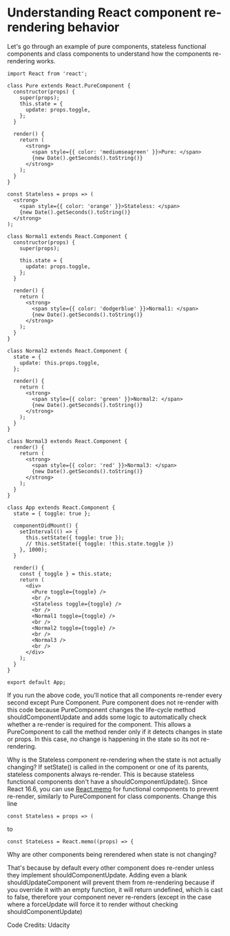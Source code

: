 # Understanding React component re-rendering behavior

Let's go through an example of pure components, stateless functional components and class components to understand how the components re-rendering works.

```
import React from 'react';

class Pure extends React.PureComponent {
  constructor(props) {
    super(props);
    this.state = {
      update: props.toggle,
    };
  }

  render() {
    return (
      <strong>
        <span style={{ color: 'mediumseagreen' }}>Pure: </span>
        {new Date().getSeconds().toString()}
      </strong>
    );
  }
}

const Stateless = props => (
  <strong>
    <span style={{ color: 'orange' }}>Stateless: </span>
    {new Date().getSeconds().toString()}
  </strong>
);

class Normal1 extends React.Component {
  constructor(props) {
    super(props);

    this.state = {
      update: props.toggle,
    };
  }

  render() {
    return (
      <strong>
        <span style={{ color: 'dodgerblue' }}>Normal1: </span>
        {new Date().getSeconds().toString()}
      </strong>
    );
  }
}

class Normal2 extends React.Component {
  state = {
    update: this.props.toggle,
  };

  render() {
    return (
      <strong>
        <span style={{ color: 'green' }}>Normal2: </span>
        {new Date().getSeconds().toString()}
      </strong>
    );
  }
}

class Normal3 extends React.Component {
  render() {
    return (
      <strong>
        <span style={{ color: 'red' }}>Normal3: </span>
        {new Date().getSeconds().toString()}
      </strong>
    );
  }
}

class App extends React.Component {
  state = { toggle: true };

  componentDidMount() {
    setInterval(() => {
      this.setState({ toggle: true });
      // this.setState({ toggle: !this.state.toggle })
    }, 1000);
  }

  render() {
    const { toggle } = this.state;
    return (
      <div>
        <Pure toggle={toggle} />
        <br />
        <Stateless toggle={toggle} />
        <br />
        <Normal1 toggle={toggle} />
        <br />
        <Normal2 toggle={toggle} />
        <br />
        <Normal3 />
        <br />
      </div>
    );
  }
}

export default App;
```

If you run the above code, you'll notice that all components re-render every second except Pure Component. Pure component does not re-render with this code because PureComponent changes the life-cycle method shouldComponentUpdate and adds some logic to automatically check whether a re-render is required for the component. This allows a PureComponent to call the method render only if it detects changes in state or props. In this case, no change is happening in the state so its not re-rendering.

Why is the Stateless component re-rendering when the state is not actually changing?
 If setState() is called in the component or one of its parents, stateless components always re-render. This is because stateless functional components don't have a shouldComponentUpdate(). Since React 16.6, you can use [React.memo](https://reactjs.org/docs/react-api.html#reactmemo) for functional components to prevent re-render, similarly to PureComponent for class components. Change this line

 ```
 const Stateless = props => (
```

to
```
const StateLess = React.memo((props) => {
```

Why are other components being rerendered when state is not changing?

That's because by default every other component does re-render unless they implement shouldComponentUpdate. Adding even a blank shouldUpdateComponent will prevent them from re-rendering because if you override it with an empty function, it will return undefined, which is cast to false, therefore your component never re-renders (except in the case where a forceUpdate will force it to render without checking shouldComponentUpdate)

Code Credits: Udacity